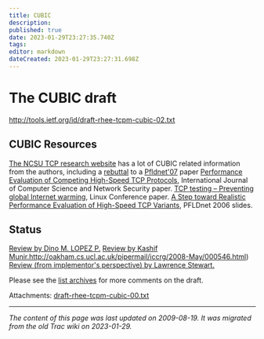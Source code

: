 ```yaml
---
title: CUBIC
description: 
published: true
date: 2023-01-29T23:27:35.740Z
tags: 
editor: markdown
dateCreated: 2023-01-29T23:27:31.698Z
---
```


# The CUBIC draft
http://tools.ietf.org/id/draft-rhee-tcpm-cubic-02.txt

## CUBIC Resources
[The NCSU TCP research website](http://netsrv.csc.ncsu.edu/tcp/) has a lot of CUBIC related information from the authors, including a [rebuttal](http://www.csc.ncsu.edu/faculty/rhee/Rebuttal-LSM-new.pdf) to a [Pfldnet'07](http://www.hamilton.ie/net/pfldnet2007_cubic_final.pdf) paper
[Performance Evaluation of Competing High-Speed TCP Protocols](http://paper.ijcsns.org/07_book/200806/20080613.pdf), International Journal of Computer Science and Network Security paper.
[TCP testing – Preventing global Internet warming](http://www.linuxconf.eu/2007/papers/Hemminger.pdf), Linux Conference paper.
[A Step toward Realistic Performance Evaluation of High-Speed TCP Variants](http://www.hpcc.jp/pfldnet2006/slides/s2_03.pdf), PFLDnet 2006 slides.
## Status
[Review by Dino M. LOPEZ P.](http://oakham.cs.ucl.ac.uk/pipermail/iccrg/2007-December/000398.html)
[Review by Kashif Munir.](/CompoundTPC)http://oakham.cs.ucl.ac.uk/pipermail/iccrg/2008-May/000546.html)
[Review (from implementor's perspective) by Lawrence Stewart.](http://oakham.cs.ucl.ac.uk/pipermail/iccrg/2008-October/000580.html)

Please see the [list archives](http://oakham.cs.ucl.ac.uk/pipermail/iccrg/) for more comments on the draft.

Attachments:
[draft-rhee-tcpm-cubic-00.txt](/draft-rhee-tcpm-cubic-00.txt)
&nbsp;
&nbsp;
&nbsp;

---

*The content of this page was last updated on 2009-08-19. It was migrated from the old Trac wiki on 2023-01-29.*